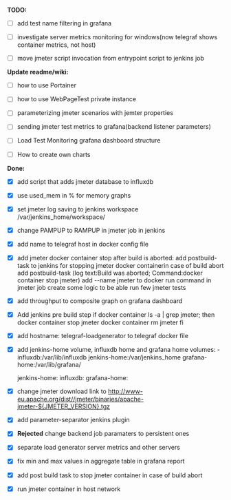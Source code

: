 **TODO:**
- [ ] add test name filtering in grafana
- [ ] investigate server metrics monitoring for windows(now telegraf shows container metrics, not host)
- [ ] move jmeter script invocation from entrypoint script to jenkins job


**Update readme/wiki:**
- [ ] how to use Portainer
- [ ] how to use WebPageTest private instance
- [ ] parameterizing jmeter scenarios with jemter properties
- [ ] sending jmeter test metrics to grafana(backend listener parameters)
- [ ] Load Test Monitoring grafana dashboard structure
- [ ] How to create own charts


**Done:**
- [x] add script that adds jmeter database to influxdb
- [x] use used_mem in % for memory graphs
- [x] set jmeter log saving to jenkins workspace /var/jenkins_home/workspace/
- [x] change PAMPUP to RAMPUP in jmeter job in jenkins
- [x] add name to telegraf host in docker config file
- [x] add jmeter docker container stop after build is aborted:
	add postbuild-task to jenkins for stopping jmeter docker containerin case of build abort
		add postbuild-task (log text:Build was aborted; Command:docker container stop jmeter)
		add --name jmeter to docker run command in jmeter job
	create some logic to be able run few jmeter tests
- [x] add throughput to composite graph on grafana dashboard
- [x] Add jenkins pre build step
		if docker container ls -a | grep jmeter;
	then
		docker container stop jmeter
		docker container rm jmeter
	fi
- [x] add hostname: telegraf-loadgenerator to telegraf docker file
- [x] add jenkins-home volume, influxdb home and grafana home
	volumes:
       - influxdb:/var/lib/influxdb
	jenkins-home:/var/jenkins_home
	grafana-home:/var/lib/grafana/

	jenkins-home:
	influxdb:
	grafana-home:
- [x] change jmeter download link to http://www-eu.apache.org/dist//jmeter/binaries/apache-jmeter-${JMETER_VERSION}.tgz
- [x] add parameter-separator jenkins plugin
- [x] **Rejected** change backend job paramaters to persistent ones
- [x] separate load generator server metrics and other servers
- [x] fix min and max values in aggregate table in grafana report
- [x] add post build task to stop jmeter container in case of build abort
- [x] run jmeter container in host network
